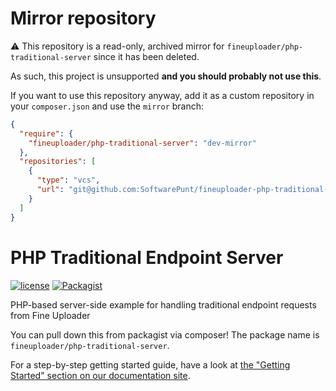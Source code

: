 # Mirror repository
⚠ This repository is a read-only, archived mirror for `fineuploader/php-traditional-server` since it has been deleted.

As such, this project is unsupported **and you should probably not use this**.

If you want to use this repository anyway, add it as a custom repository in your `composer.json` and use the `mirror` branch:

```json
{
  "require": {
    "fineuploader/php-traditional-server": "dev-mirror"
  },
  "repositories": [
    {
      "type": "vcs",
      "url": "git@github.com:SoftwarePunt/fineuploader-php-traditional-server.git"
    }
  ]
}
```




# PHP Traditional Endpoint Server

[![license](https://img.shields.io/badge/license-MIT-brightgreen.svg)](LICENSE)
[![Packagist](https://img.shields.io/packagist/dt/fineuploader/php-traditional-server.svg?maxAge=2592000)](https://packagist.org/packages/fineuploader/php-traditional-server)

PHP-based server-side example for handling traditional endpoint requests from Fine Uploader

You can pull down this from packagist via composer! The package name is `fineuploader/php-traditional-server`.

For a step-by-step getting started guide, have a look at [the "Getting Started" section on our documentation site](http://docs.fineuploader.com/).
